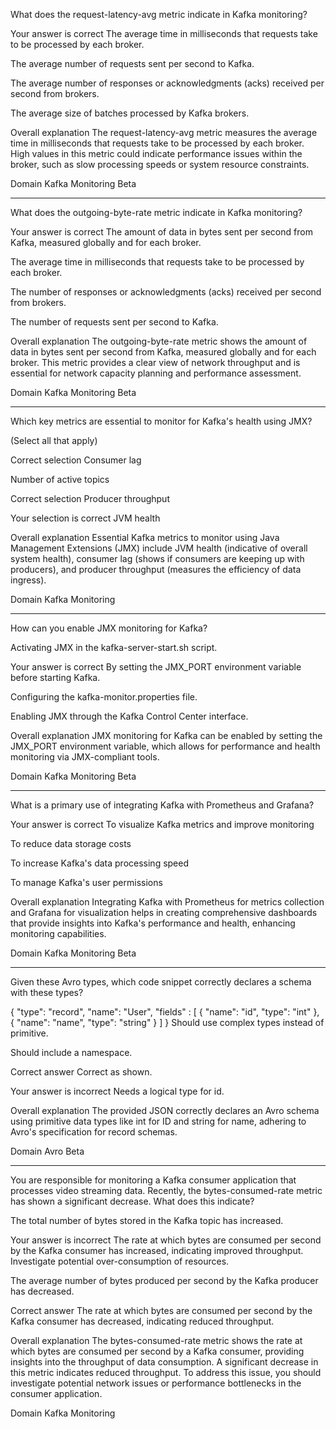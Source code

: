 What does the request-latency-avg metric indicate in Kafka monitoring?

Your answer is correct
The average time in milliseconds that requests take to be processed by each broker.

The average number of requests sent per second to Kafka.

The average number of responses or acknowledgments (acks) received per second from brokers.

The average size of batches processed by Kafka brokers.

Overall explanation
The request-latency-avg metric measures the average time in milliseconds that requests take to be processed by each broker. High values in this metric could indicate performance issues within the broker, such as slow processing speeds or system resource constraints.

Domain
Kafka Monitoring
Beta

---


What does the outgoing-byte-rate metric indicate in Kafka monitoring?

Your answer is correct
The amount of data in bytes sent per second from Kafka, measured globally and for each broker.

The average time in milliseconds that requests take to be processed by each broker.

The number of responses or acknowledgments (acks) received per second from brokers.

The number of requests sent per second to Kafka.

Overall explanation
The outgoing-byte-rate metric shows the amount of data in bytes sent per second from Kafka, measured globally and for each broker. This metric provides a clear view of network throughput and is essential for network capacity planning and performance assessment.

Domain
Kafka Monitoring
Beta

---


Which key metrics are essential to monitor for Kafka's health using JMX?

(Select all that apply)

Correct selection
Consumer lag

Number of active topics

Correct selection
Producer throughput

Your selection is correct
JVM health

Overall explanation
Essential Kafka metrics to monitor using Java Management Extensions (JMX) include JVM health (indicative of overall system health), consumer lag (shows if consumers are keeping up with producers), and producer throughput (measures the efficiency of data ingress).

Domain
Kafka Monitoring

---


How can you enable JMX monitoring for Kafka?

Activating JMX in the kafka-server-start.sh script.

Your answer is correct
By setting the JMX_PORT environment variable before starting Kafka.

Configuring the kafka-monitor.properties file.

Enabling JMX through the Kafka Control Center interface.

Overall explanation
JMX monitoring for Kafka can be enabled by setting the JMX_PORT environment variable, which allows for performance and health monitoring via JMX-compliant tools.

Domain
Kafka Monitoring
Beta

---

What is a primary use of integrating Kafka with Prometheus and Grafana?

Your answer is correct
To visualize Kafka metrics and improve monitoring

To reduce data storage costs

To increase Kafka's data processing speed

To manage Kafka's user permissions

Overall explanation
Integrating Kafka with Prometheus for metrics collection and Grafana for visualization helps in creating comprehensive dashboards that provide insights into Kafka's performance and health, enhancing monitoring capabilities.

Domain
Kafka Monitoring
Beta

---

Given these Avro types, which code snippet correctly declares a schema with these types?



{
"type": "record",
"name": "User",
"fields" : [
{
"name": "id",
"type": "int"
},
{
"name": "name",
"type": "string"
}
]
}
Should use complex types instead of primitive.

Should include a namespace.

Correct answer
Correct as shown.

Your answer is incorrect
Needs a logical type for id.

Overall explanation
The provided JSON correctly declares an Avro schema using primitive data types like int for ID and string for name, adhering to Avro's specification for record schemas​​.

Domain
Avro
Beta

---

You are responsible for monitoring a Kafka consumer application that processes video streaming data. Recently, the bytes-consumed-rate metric has shown a significant decrease. What does this indicate?

The total number of bytes stored in the Kafka topic has increased.

Your answer is incorrect
The rate at which bytes are consumed per second by the Kafka consumer has increased, indicating improved throughput. Investigate potential over-consumption of resources.

The average number of bytes produced per second by the Kafka producer has decreased.

Correct answer
The rate at which bytes are consumed per second by the Kafka consumer has decreased, indicating reduced throughput.

Overall explanation
The bytes-consumed-rate metric shows the rate at which bytes are consumed per second by a Kafka consumer, providing insights into the throughput of data consumption. A significant decrease in this metric indicates reduced throughput. To address this issue, you should investigate potential network issues or performance bottlenecks in the consumer application.

Domain
Kafka Monitoring





